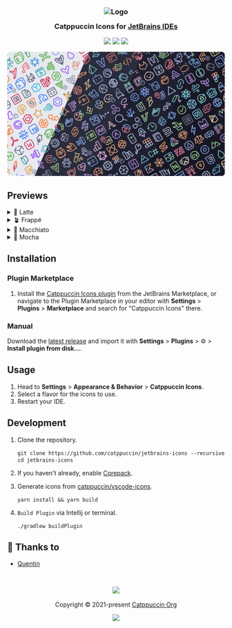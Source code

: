 <h3 align="center">
	<img src="https://raw.githubusercontent.com/catppuccin/catppuccin/main/assets/logos/exports/1544x1544_circle.png" width="100" alt="Logo"/><br/>
	<img src="https://raw.githubusercontent.com/catppuccin/catppuccin/main/assets/misc/transparent.png" height="30" width="0px"/>
	Catppuccin Icons for <a href="https://www.jetbrains.com">JetBrains IDEs</a>
	<img src="https://raw.githubusercontent.com/catppuccin/catppuccin/main/assets/misc/transparent.png" height="30" width="0px"/>
</h3>

<p align="center">
	<a href="https://github.com/catppuccin/jetbrains-icons/stargazers"><img src="https://img.shields.io/github/stars/catppuccin/jetbrains-icons?colorA=363a4f&colorB=b7bdf8&style=for-the-badge"></a>
	<a href="https://github.com/catppuccin/jetbrains-icons/issues"><img src="https://img.shields.io/github/issues/catppuccin/jetbrains-icons?colorA=363a4f&colorB=f5a97f&style=for-the-badge"></a>
	<a href="https://github.com/catppuccin/jetbrains-icons/contributors"><img src="https://img.shields.io/github/contributors/catppuccin/jetbrains-icons?colorA=363a4f&colorB=a6da95&style=for-the-badge"></a>
</p>

<p align="center">
	<img src="https://raw.githubusercontent.com/catppuccin/vscode-icons/9072c437d896dd8d7f4a8063499517ccd44a489e/assets/catwalk.webp"/>
</p>

## Previews

<details>
<summary>🌻 Latte</summary>
<img src="https://raw.githubusercontent.com/catppuccin/vscode-icons/9072c437d896dd8d7f4a8063499517ccd44a489e/assets/latte.webp"/>
</details>
<details>
<summary>🪴 Frappé</summary>
<img src="https://raw.githubusercontent.com/catppuccin/vscode-icons/9072c437d896dd8d7f4a8063499517ccd44a489e/assets/frappe.webp"/>
</details>
<details>
<summary>🌺 Macchiato</summary>
<img src="https://raw.githubusercontent.com/catppuccin/vscode-icons/9072c437d896dd8d7f4a8063499517ccd44a489e/assets/macchiato.webp"/>
</details>
<details>
<summary>🌿 Mocha</summary>
<img src="https://raw.githubusercontent.com/catppuccin/vscode-icons/9072c437d896dd8d7f4a8063499517ccd44a489e/assets/mocha.webp"/>
</details>

## Installation

### Plugin Marketplace

1. Install the [Catppuccin Icons plugin](https://plugins.jetbrains.com/plugin/23029-catppuccin-icons) from the JetBrains Marketplace, or navigate to the Plugin Marketplace in your editor with **Settings** > **Plugins** > **Marketplace** and search for "Catppuccin Icons" there.

### Manual

Download the [latest release](https://github.com/catppuccin/jetbrains-icons/releases/latest) and import it with **Settings** > **Plugins** > ⚙️ > **Install plugin from disk...**.

## Usage

1. Head to **Settings** > **Appearance & Behavior** > **Catppuccin Icons**.
2. Select a flavor for the icons to use.
3. Restart your IDE.

## Development

1. Clone the repository.

   ```shell
   git clone https://github.com/catppuccin/jetbrains-icons --recursive
   cd jetbrains-icons
   ```

2. If you haven't already, enable [Corepack](https://github.com/nodejs/corepack).
3. Generate icons from [catppuccin/vscode-icons](https://github.com/catppuccin/vscode-icons).

   ```shell
   yarn install && yarn build
   ```

4. `Build Plugin` via Intellij or terminal.

   ```shell
   ./gradlew buildPlugin
   ```

## 💝 Thanks to

- [Quentin](https://github.com/quentinguidee)

&nbsp;

<p align="center">
	<img src="https://raw.githubusercontent.com/catppuccin/catppuccin/main/assets/footers/gray0_ctp_on_line.svg?sanitize=true" />
</p>

<p align="center">
	Copyright &copy; 2021-present <a href="https://github.com/catppuccin" target="_blank">Catppuccin Org</a>
</p>

<p align="center">
	<a href="https://github.com/catppuccin/catppuccin/blob/main/LICENSE"><img src="https://img.shields.io/static/v1.svg?style=for-the-badge&label=License&message=MIT&logoColor=d9e0ee&colorA=363a4f&colorB=b7bdf8"/></a>
</p>
